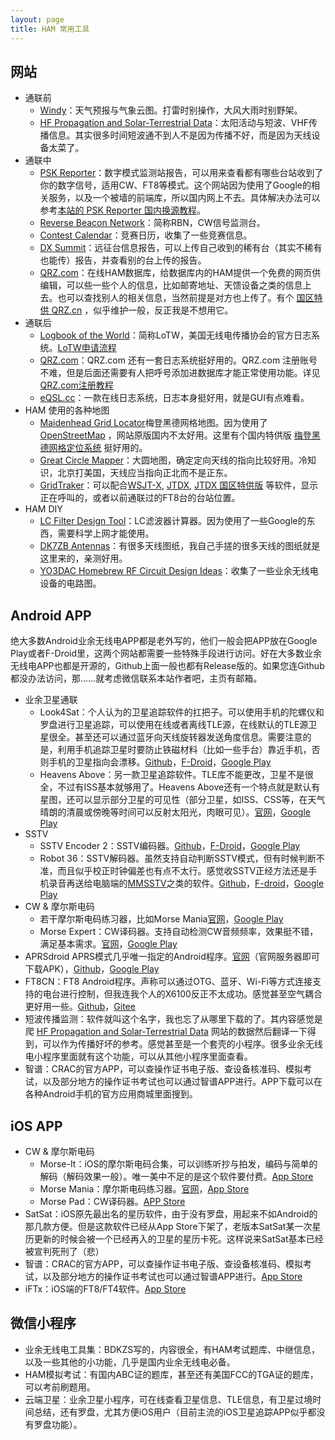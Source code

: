 ```yaml
---
layout: page
title: HAM 常用工具
---
```

## 网站
- 通联前
  - [Windy](https://www.windy.com/)：天气预报与气象云图。打雷时别操作，大风大雨时别野架。
  - [HF Propagation and Solar-Terrestrial Data](https://www.hamqsl.com/solar.html)：太阳活动与短波、VHF传播信息。其实很多时间短波通不到人不是因为传播不好，而是因为天线设备太菜了。
- 通联中
  - [PSK Reporter](https://www.pskreporter.info/)：数字模式监测站报告，可以用来查看都有哪些台站收到了你的数字信号，适用CW、FT8等模式。这个网站因为使用了Google的相关服务，以及一个被墙的前端库，所以国内网上不去。具体解决办法可以参考[本站的 PSK Reporter 国内换源教程](https://yurihou.github.io/2024/05/08/PSK-Reporter-%E5%9B%BD%E5%86%85%E6%8D%A2%E6%BA%90%E6%95%99%E7%A8%8B.html)。
  - [Reverse Beacon Network](https://www.reversebeacon.net/)：简称RBN，CW信号监测台。
  - [Contest Calendar](https://www.contestcalendar.com/)：竞赛日历，收集了一些竞赛信息。
  - [DX Summit](http://www.dxsummit.fi/)：远征台信息报告，可以上传自己收到的稀有台（其实不稀有也能传）报告，并查看别的台上传的报告。
  - [QRZ.com](https://www.qrz.com/)：在线HAM数据库，给数据库内的HAM提供一个免费的网页供编辑，可以些一些个人的信息，比如邮寄地址、天馈设备之类的信息上去。也可以查找别人的相关信息，当然前提是对方也上传了。有个 [国区特供 QRZ.cn](http://www.qrz.cn/) ，似乎维护一般，反正我是不想用它。
- 通联后
  - [Logbook of the World](https://lotw.arrl.org/)：简称LoTW，美国无线电传播协会的官方日志系统。[LoTW申请流程](https://www.bilibili.com/read/cv21069343/)
  - [QRZ.com](https://www.qrz.com/)：QRZ.com 还有一套日志系统挺好用的。QRZ.com 注册账号不难，但是后面还需要有人把呼号添加进数据库才能正常使用功能。详见 [QRZ.com注册教程](https://yurihou.github.io/2023/12/18/QRZ.com-%E7%BD%91%E7%AB%99%E6%B3%A8%E5%86%8C%E6%8C%87%E5%8D%97.html)
  - [eQSL.cc](https://www.eqsl.cc/)：一款在线日志系统，日志本身挺好用，就是GUI有点难看。
- HAM 使用的各种地图
  - [Maidenhead Grid Locator](https://www.f5len.org/tools/locator/)梅登黑德网格地图。因为使用了[OpenStreetMap](https://www.openstreetmap.org/) ，网站原版国内不太好用。这里有个国内特供版 [梅登黑德网格定位系统](http://sjzham.cn/grid/) 挺好用的。
  - [Great Circle Mapper](https://ns6t.net/azimuth/azimuth.html)：大圆地图，确定定向天线的指向比较好用。冷知识，北京打美国，天线应当指向正北而不是正东。
  - [GridTraker](https://gridtracker.org/)：可以配合[WSJT-X](https://wsjt.sourceforge.io/wsjtx.html), [JTDX](https://sourceforge.net/projects/jtdx/), [JTDX 国区特供版](https://forum.hamcq.cn/d/318) 等软件，显示正在呼叫的，或者以前通联过的FT8台的台站位置。
- HAM DIY
  - [LC Filter Design Tool](https://markimicrowave.com/technical-resources/tools/lc-filter-design-tool/)：LC滤波器计算器。因为使用了一些Google的东西，需要科学上网才能使用。
  - [DK7ZB Antennas](https://www.qsl.net/dk7zb/start1.htm)：有很多天线图纸，我自己手搓的很多天线的图纸就是这里来的，亲测好用。
  - [YO3DAC Homebrew RF Circuit Design Ideas](https://www.qsl.net/va3iul/Homebrew_RF_Circuit_Design_Ideas/Homebrew_RF_Circuit_Design_Ideas.htm)：收集了一些业余无线电设备的电路图。

## Android APP
绝大多数Android业余无线电APP都是老外写的，他们一般会把APP放在Google Play或者F-Droid里，这两个网站都需要一些特殊手段进行访问。好在大多数业余无线电APP也都是开源的，Github上面一般也都有Release版的。如果您连Github都没办法访问，那……就考虑微信联系本站作者吧，主页有邮箱。
- 业余卫星通联
  - Look4Sat：个人认为的卫星追踪软件的扛把子。可以使用手机的陀螺仪和罗盘进行卫星追踪，可以使用在线或者离线TLE源，在线默认的TLE源卫星很全。甚至还可以通过蓝牙向天线旋转器发送角度信息。需要注意的是，利用手机追踪卫星时要防止铁磁材料（比如一些手台）靠近手机，否则手机的卫星指向会漂移。[Github](https://github.com/rt-bishop/Look4Sat)，[F-Droid](https://f-droid.org/packages/com.rtbishop.look4sat/)，[Google Play](https://play.google.com/store/apps/details?id=com.rtbishop.look4sat)
  - Heavens Above：另一款卫星追踪软件。TLE库不能更改，卫星不是很全，不过有ISS基本就够用了。Heavens Above还有一个特点就是默认有星图，还可以显示部分卫星的可见性（部分卫星，如ISS、CSS等，在天气晴朗的清晨或傍晚等时间可以反射太阳光，肉眼可见）。[官网](https://www.heavens-above.com/)，[Google Play](https://play.google.com/store/apps/details?id=com.heavens_above.viewer)
- SSTV
  - SSTV Encoder 2：SSTV编码器。[Github](https://github.com/olgamiller/SSTVEncoder2?tab=readme-ov-file#sstv-encoder-2)，[F-Droid](https://f-droid.org/packages/om.sstvencoder/)，[Google Play](https://play.google.com/store/apps/details?id=om.sstvencoder)
  - Robot 36：SSTV解码器。虽然支持自动判断SSTV模式，但有时候判断不准，而且似乎校正时钟偏差也有点不太行。感觉收SSTV正经方法还是手机录音再送给电脑端的[MMSSTV](https://hamsoft.ca/pages/mmsstv.php)之类的软件。[Github](https://github.com/xdsopl/robot36/tree/android)，[F-droid](https://f-droid.org/packages/xdsopl.robot36)，[Google Play](https://play.google.com/store/apps/details?id=xdsopl.robot36)
- CW & 摩尔斯电码
  - 若干摩尔斯电码练习器，比如Morse Mania[官网](https://www.dong.digital/morsemania/)，[Google Play](https://play.google.com/store/apps/details?id=net.countrymania.morse)
  - Morse Expert：CW译码器。支持自动检测CW音频频率，效果挺不错，满足基本需求。[官网](https://ve3nea.github.io/MorseExpert/)，[Google Play](https://play.google.com/store/apps/details?id=com.ve3nea.morse_expert&pcampaignid=pcampaignidMKT-Other-global-all-co-prtnr-py-PartBadge-Mar2515-1)
- APRSdroid APRS模式几乎唯一指定的Android程序。[官网](https://aprsdroid.org/)（官网服务器即可下载APK），[Github](https://github.com/ge0rg/aprsdroid/wiki)，[Google Play](https://play.google.com/store/apps/details?id=org.aprsdroid.app)
- FT8CN：FT8 Android程序。声称可以通过OTG、蓝牙、Wi-Fi等方式连接支持的电台进行控制，但我连我个人的X6100反正不太成功。感觉甚至空气耦合更好用一些。[Github](https://github.com/N0BOY/FT8CN)，[Gitee](https://gitee.com/bg7yoz/ft8cn)
- 短波传播监测：软件就叫这个名字，我也忘了从哪里下载的了。其内容感觉是爬 [HF Propagation and Solar-Terrestrial Data](https://www.hamqsl.com/solar.html) 网站的数据然后翻译一下得到，可以作为传播好坏的参考。感觉甚至是一个套壳的小程序。很多业余无线电小程序里面就有这个功能，可以从其他小程序里面查看。
- 智谱：CRAC的官方APP，可以查操作证书电子版、查设备核准码、模拟考试，以及部分地方的操作证书考试也可以通过智谱APP进行。APP下载可以在各种Android手机的官方应用商城里面搜到。

## iOS APP
- CW & 摩尔斯电码
  - Morse-It：iOS的摩尔斯电码合集，可以训练听抄与拍发，编码与简单的解码（解码效果一般）。唯一美中不足的是这个软件要付费。[App Store](https://apps.apple.com/us/app/morse-it/id284942940)
  - Morse Mania：摩尔斯电码练习器。[官网](https://www.dong.digital/morsemania/)，[App Store](https://apps.apple.com/us/app/morse-mania-learn-morse-code/id1511042196)
  - Morse Pad：CW译码器。[APP Store](https://apps.apple.com/cn/app/morse-pad/id385629886)
- SatSat：iOS原先最出名的星历软件，由于没有罗盘，用起来不如Android的那几款方便。但是这款软件已经从App Store下架了，老版本SatSat某一次星历更新的时候会被一个已经再入的卫星的星历卡死。这样说来SatSat基本已经被宣判死刑了（悲）
- 智谱：CRAC的官方APP，可以查操作证书电子版、查设备核准码、模拟考试，以及部分地方的操作证书考试也可以通过智谱APP进行。[App Store](https://apps.apple.com/cn/app/%E6%99%BA%E8%B0%B1/id1448978640)
- iFTx：iOS端的FT8/FT4软件。[App Store](https://apps.apple.com/us/app/iftx/id6446093115)

## 微信小程序
- 业余无线电工具集：BDKZS写的，内容很全，有HAM考试题库、中继信息，以及一些其他的小功能，几乎是国内业余无线电必备。
- HAM模拟考试：有国内ABC证的题库，甚至还有美国FCC的TGA证的题库，可以考前刷题用。
- 云端卫星：业余卫星小程序，可在线查看卫星信息、TLE信息，有卫星过境时间总结，还有罗盘，尤其方便iOS用户（目前主流的iOS卫星追踪APP似乎都没有罗盘功能）。
